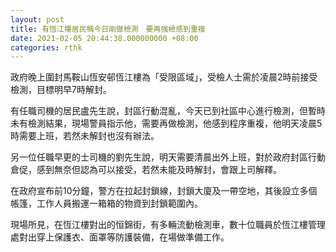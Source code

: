 ```yaml
---
layout: post
title: 有恆江樓居民稱今日剛做檢測　要再強檢感到重複
date: 2021-02-05 20:44:38.000000000 +08:00
categories: rthk
---
```


政府晚上圍封馬鞍山恆安邨恆江樓為「受限區域」，受檢人士需於凌晨2時前接受檢測，目標明早7時解封。

有任職司機的居民盧先生說，封區行動混亂，今天已到社區中心進行檢測，但暫時未有檢測結果，現場警員指示他，需要再做檢測，他感到程序重複，他明天凌晨5時需要上班，若然未解封也沒有辦法。

另一位任職早更的士司機的劉先生說，明天需要清晨出外上班，對於政府封區行動倉促，感到無奈但認為可以接受，若然未能及時解封，會跟上司解釋。

在政府宣布前10分鐘，警方在拉起封鎖線，封鎖大廈及一帶空地，其後設立多個帳篷，工作人員搬運一箱箱的物資到封鎖範圍內。

現場所見，在恆江樓對出的恒錦街，有多輛流動檢測車，數十位職員於恆江樓管理處對出穿上保護衣、面罩等防護裝備，在場做準備工作。
